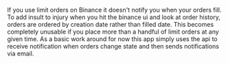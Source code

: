 If you use limit orders on Binance it doesn't notify you when your orders fill. To add insult to injury when you hit the binance ui and look at order history, orders are ordered by creation date rather than filled date. This becomes completely unusable if you place more than a handful of limit orders at any given time. As a basic work around for now this app simply uses the api to receive notification when orders change state and then sends notifications via email.